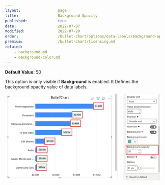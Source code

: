 ```yaml
---
layout:                 page
title:                  Background Opacity
published:              true
date:                   2022-07-07
modified:   	        2022-07-20
order:                  /bullet-chart/options/data-labels/background-opacity
premium:                /bullet-chart/licensing.md
related:
    - background.md
    - background-color.md
---
```


**Default Value:** 50

This option is only visible if **Background** is enabled. It Defines the background opacity value of data labels.

<img src="images/data-labels-background-opacity.png" width="700">  